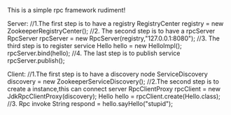 This is a simple rpc framework rudiment!

Server:
    //1.The first step is to have a registry
    RegistryCenter registry = new ZookeeperRegistryCenter();
    //2. The second step is to have a rpcServer
    RpcServer rpcServer = new RpcServer(registry,"127.0.0.1:8080");
    //3. The third step is to register service
    Hello hello = new HelloImpl();
    rpcServer.bind(hello);
    //4. The last step is to publish service
    rpcServer.publish();
    
    
Client:
    //1.The first step is to have a discovery node
    ServiceDiscovery discovery = new ZookeeperServiceDiscovery();
    //2.The second step is to create a instance,this can connect server
    RpcClientProxy rpcClient = new JdkRpcClientProxy(discovery);
    Hello hello = rpcClient.create(Hello.class);
    //3. Rpc invoke
    String respond = hello.sayHello("stupid");